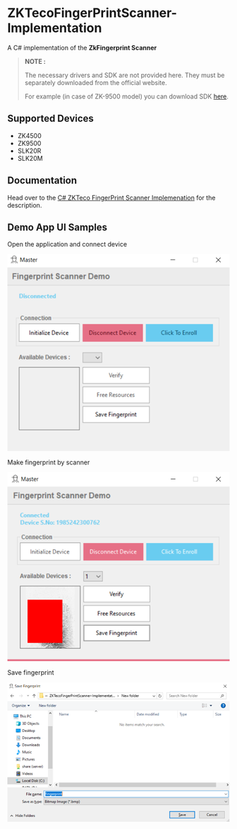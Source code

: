 # ZKTecoFingerPrintScanner-Implementation

A C# implementation of the **ZkFingerprint Scanner**

> **NOTE :**
>
> The necessary drivers and SDK are not provided here.
> They must be separately downloaded from the official website.
>
> For example (in case of ZK-9500 model) you can download SDK [here](https://zkteco.eu/downloads/zkfinger-sdk-v100-zk9500-usb-reader).

## Supported Devices

- ZK4500
- ZK9500
- SLK20R
- SLK20M

## Documentation

Head over to the [C# ZKTeco FingerPrint Scanner Implemenation](https://www.debuggershub.com/c-zkteco-fingerprint-scanner-implementation-zk4500-slk20m-slk20r-zk9500/) for the description.

## Demo App UI Samples

Open the application and connect device

![Demo App Image](/resources/image1.png)

Make fingerprint by scanner

![Demo App Image 2](/resources/image2.png)

Save fingerprint

![Demo App Image 3](/resources/image3.png)
